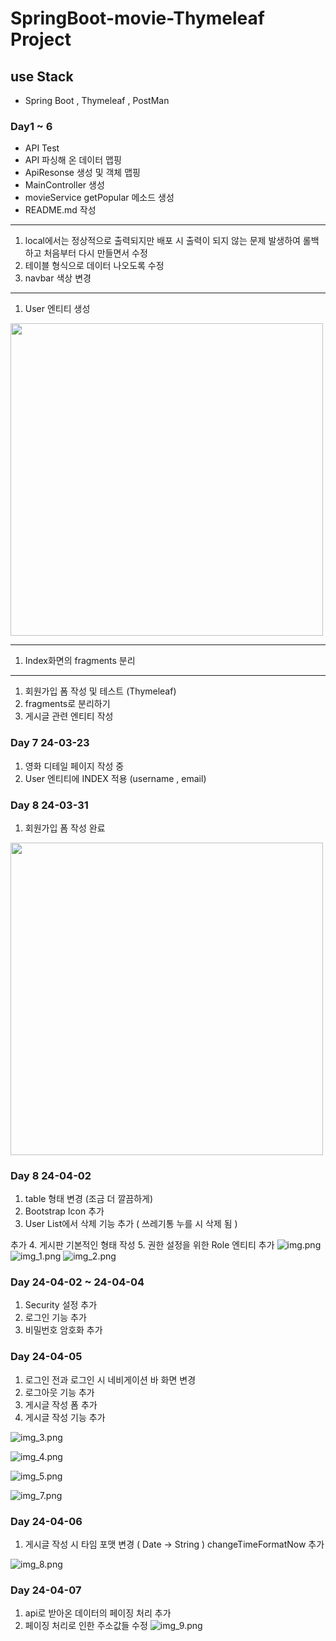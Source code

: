 # SpringBoot-movie-Thymeleaf Project

## use Stack 
- Spring Boot , Thymeleaf , PostMan 

### Day1 ~ 6

- API Test
- API 파싱해 온 데이터 맵핑
- ApiResonse 생성 및 객체 맵핑
- MainController 생성
- movieService getPopular 메소드 생성
- README.md 작성
------------------
1. local에서는 정상적으로 출력되지만 배포 시 출력이 되지 않는 문제 발생하여 롤백 하고 처음부터 다시 만들면서 수정 
2. 테이블 형식으로 데이터 나오도록 수정 
3. navbar 색상 변경

-------------------
1. User 엔티티 생성

<img src="README-image/img.png" width=500 height=500 >

-------------------

1. Index화면의 fragments 분리 

-------------------
1. 회원가입 폼 작성 및 테스트 (Thymeleaf)
2. fragments로 분리하기
3. 게시글 관련 엔티티 작성

### Day 7 24-03-23

1. 영화 디테일 페이지 작성 중 
2. User 엔티티에 INDEX 적용 (username , email)

### Day 8 24-03-31
1. 회원가입 폼 작성 완료
<img src="README-image/img-sign.png" width=500 height=500 >


### Day 8 24-04-02
1. table 형태 변경 (조금 더 깔끔하게)
2. Bootstrap Icon 추가
3. User List에서 삭제 기능 추가 ( 쓰레기통 누를 시 삭제 됨 )

추가
4. 게시판 기본적인 형태 작성
5. 권한 설정을 위한 Role 엔티티 추가
![img.png](img.png)
![img_1.png](img_1.png)
![img_2.png](img_2.png)


### Day 24-04-02 ~ 24-04-04
1. Security 설정 추가 
2. 로그인 기능 추가 
3. 비밀번호 암호화 추가


### Day 24-04-05
1. 로그인 전과 로그인 시 네비게이션 바 화면 변경
2. 로그아웃 기능 추가 
3. 게시글 작성 폼 추가 
4. 게시글 작성 기능 추가 

![img_3.png](img_3.png)

![img_4.png](img_4.png)

![img_5.png](img_5.png)

![img_7.png](img_7.png)

### Day 24-04-06

1. 게시글 작성 시 타임 포맷 변경 ( Date -> String ) changeTimeFormatNow 추가

![img_8.png](img_8.png)

### Day 24-04-07

1. api로 받아온 데이터의 페이징 처리 추가
2. 페이징 처리로 인한 주소값들 수정
![img_9.png](img_9.png)